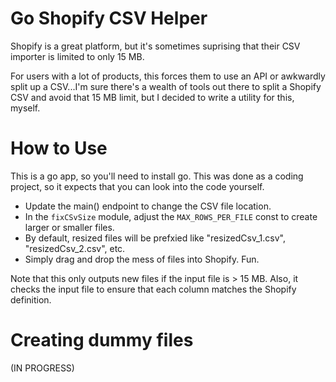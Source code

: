 # Go Shopify CSV Helper
Shopify is a great platform, but it's sometimes suprising that their CSV importer is limited to only 15 MB. 

For users with a lot of products, this forces them to use an API or awkwardly split up a CSV...I'm sure there's a wealth of tools out there to split a Shopify CSV and avoid that 15 MB limit, but I decided to write a utility for this, myself. 

# How to Use
This is a go app, so you'll need to install go. This was done as a coding project, so it expects that you can look into the code yourself. 

- Update the main() endpoint to change the CSV file location. 
- In the `fixCSvSize` module, adjust the `MAX_ROWS_PER_FILE` const to create larger or smaller files. 
- By default, resized files will be prefxied like "resizedCsv_1.csv", "resizedCsv_2.csv", etc. 
- Simply drag and drop the mess of files into Shopify. Fun. 

Note that this only outputs new files if the input file is > 15 MB. Also, it checks the input file to ensure that each column matches the Shopify definition. 

# Creating dummy files 
(IN PROGRESS)